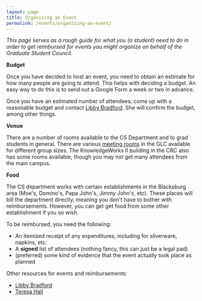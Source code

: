 ```yaml
---
layout: page
title: Organizing an Event 
permalink: /events/organizing-an-event/
---
```


_This page serves as a rough guide for what you (a student) need to do in order to get reimbursed for events you might organize on behalf of the Graduate Student Council._

**Budget**

Once you have decided to host an event, you need to obtain an estimate for how many people are going to attend.
This helps with deciding a budget.
An easy way to do this is to send out a Google Form a week or two in advance.

Once you have an estimated number of attendees, come up with a reasonable budget and contact [Libby Bradford](bradfolg@vt.edu).
She will confirm the budget, among other things.

**Venue**

There are a number of rooms available to the CS Department and to grad students in general.
There are various [meeting rooms](https://graduatelifecenter.vt.edu/space-reservations.html) in the GLC available for different group sizes.
The KnowledgeWorks II building in the CRC also has some rooms available, though you may not get many attendees from the main campus.

**Food**

The CS department works with certain establishments in the Blacksburg area (Moe's, Domino's, Papa John's, Jimmy John's, etc).
These places will bill the department directly, meaning you don't have to bother with reimbursements.
However, you can get get food from some other establishment if you so wish.

To be reimbursed, you need the following:
* An itemized receipt of any expenditures, including for silverware, napkins, etc.
* A **signed** list of attendees (nothing fancy, this can just be a legal pad)
* (preferred) some kind of evidence that the event actually took place as planned

Other resources for events and reimbursements:
* [Libby Bradford](bradfolg@vt.edu)
* [Teresa Hall](teresa@vt.edu)
